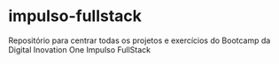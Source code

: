 # impulso-fullstack
Repositório para centrar todas os projetos e exercícios do Bootcamp da Digital Inovation One Impulso FullStack
